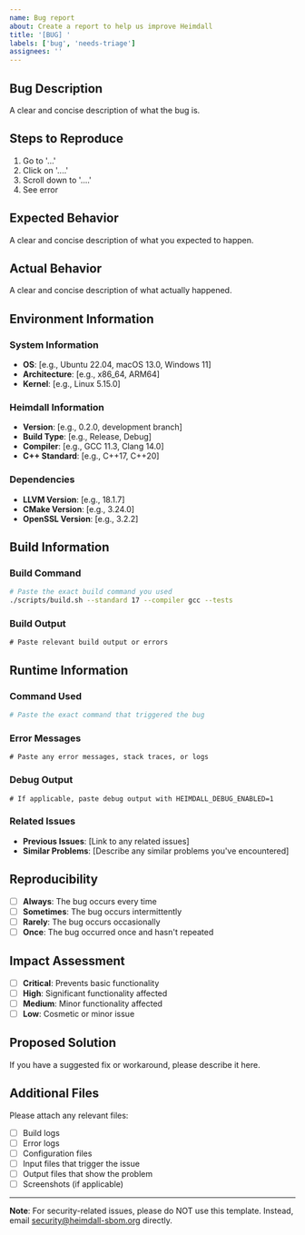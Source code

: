 ```yaml
---
name: Bug report
about: Create a report to help us improve Heimdall
title: '[BUG] '
labels: ['bug', 'needs-triage']
assignees: ''
---
```


## Bug Description

A clear and concise description of what the bug is.

## Steps to Reproduce

1. Go to '...'
2. Click on '....'
3. Scroll down to '....'
4. See error

## Expected Behavior

A clear and concise description of what you expected to happen.

## Actual Behavior

A clear and concise description of what actually happened.

## Environment Information

### System Information
- **OS**: [e.g., Ubuntu 22.04, macOS 13.0, Windows 11]
- **Architecture**: [e.g., x86_64, ARM64]
- **Kernel**: [e.g., Linux 5.15.0]

### Heimdall Information
- **Version**: [e.g., 0.2.0, development branch]
- **Build Type**: [e.g., Release, Debug]
- **Compiler**: [e.g., GCC 11.3, Clang 14.0]
- **C++ Standard**: [e.g., C++17, C++20]

### Dependencies
- **LLVM Version**: [e.g., 18.1.7]
- **CMake Version**: [e.g., 3.24.0]
- **OpenSSL Version**: [e.g., 3.2.2]

## Build Information

### Build Command
```bash
# Paste the exact build command you used
./scripts/build.sh --standard 17 --compiler gcc --tests
```

### Build Output
```
# Paste relevant build output or errors
```

## Runtime Information

### Command Used
```bash
# Paste the exact command that triggered the bug
```

### Error Messages
```
# Paste any error messages, stack traces, or logs
```

### Debug Output
```
# If applicable, paste debug output with HEIMDALL_DEBUG_ENABLED=1
```

### Related Issues
- **Previous Issues**: [Link to any related issues]
- **Similar Problems**: [Describe any similar problems you've encountered]

## Reproducibility

- [ ] **Always**: The bug occurs every time
- [ ] **Sometimes**: The bug occurs intermittently
- [ ] **Rarely**: The bug occurs occasionally
- [ ] **Once**: The bug occurred once and hasn't repeated

## Impact Assessment

- [ ] **Critical**: Prevents basic functionality
- [ ] **High**: Significant functionality affected
- [ ] **Medium**: Minor functionality affected
- [ ] **Low**: Cosmetic or minor issue

## Proposed Solution

If you have a suggested fix or workaround, please describe it here.

## Additional Files

Please attach any relevant files:
- [ ] Build logs
- [ ] Error logs
- [ ] Configuration files
- [ ] Input files that trigger the issue
- [ ] Output files that show the problem
- [ ] Screenshots (if applicable)

---

**Note**: For security-related issues, please do NOT use this template. Instead, email security@heimdall-sbom.org directly. 
